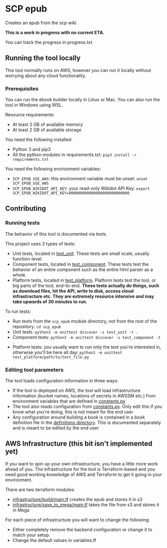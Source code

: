 # SCP epub

Creates an epub from the scp wiki

**This is a work in progress with no current ETA.**

You can track the progress in progress.txt

## Running the tool locally

This tool normally runs on AWS, however you can run it locally without worrying about any cloud functionality.

### Prerequisites

You can run the ebook builder locally in Linux or Mac. You can also run the tool in Windows using WSL.

Resource requirements:

* At least 2 GB of available memory
* At least 2 GB of available storage

You need the following installed:

* Python 3 and pip3
* All the python modules in requirements.txt: `pip3 install -r requirements.txt`

You need the following environment variables:

* `SCP_EPUB_USE_AWS`: this environment variable must be unset: `unset SCP_EPUB_USE_AWS`
* `SCP_EPUB_WIKIDOT_API_KEY`: your read-only Wikidot API Key: `export SCP_EPUB_WIKIDOT_API_KEY=000000000000000000000000000`

## Contributing

### Running tests

The behavior of this tool is documented via tests.

This project uses 3 types of tests:

* Unit tests, located in [test_unit](/scp_epub/test_unit). These tests are small scale, usually function-level.
* Component tests, located in [test_component](/scp_epub/test_component). These tests test the behavior of an entire component such as the entire html parser as a whole.
* Platform tests, located in [test_platform](/scp_epub/test_platform). Platform tests test the tool, or big parts of the tool, end-to-end. **These tests actually do things, such as download files, hit the API, write to disk, access cloud infrastructure etc. They are extremely resource intensive and may take upwards of 30 minutes to run.**

To run tests:

* Run tests from the `scp_epub` module directory, not from the root of the repository: `cd scp_epub`
* Unit tests: `python3 -m unittest discover -s test_unit -t .`
* Component tests: `python3 -m unittest discover -s test_component -t .`
* Platform tests: you usually want to run only the test you're interested in, otherwise you'll be here all day: `python3 -m unittest test_platform/path/to/test_file.py`

### Editing tool parameters

The tool loads configuration information in three ways:

* If the tool is deployed on AWS, the tool will load infrastructure information (bucket names, locations of secrets in AWSSM etc.) from environment variables that are defined in [constants.py](/scp_epub/constants.py)
* The tool also reads configuration from [constants.py](/scp_epub/constants.py). Only edit this if you know what you're doing, this is not meant for the end user
* Any configuration around building a book is contained in a book definition file in the [definitions directory](/definitions). This is documented separately and is meant to be edited by the end user

## AWS Infrastructure (this bit isn't implemented yet)

If you want to spin up your own infrastructure, you have a little more work ahead of you. The infrastructure for the tool is Terraform-based and you need good working knowledge of AWS and Terraform to get it going in your environment.

There are two terraform modules:

* [infrastructure/build/main.tf](/infrastructure/build/main.tf) creates the epub and stores it in s3
* [infrastructure/save_to_mega/main.tf](/infrastructure/save_to_mega/main.tf) takes the file from s3 and stores it in Mega

For each piece of infrastructure you will want to change the following:

* Either completely remove the backend configuration or change it to match your setup.
* Change the default values in variables.tf
